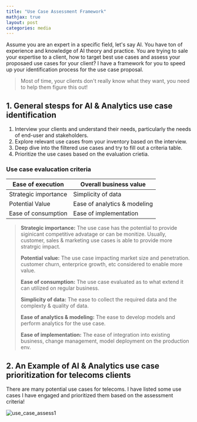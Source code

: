 ```yaml
---
title: "Use Case Assessment Framework"
mathjax: true
layout: post
categories: media
---
```


Assume you are an expert in a specific field, let's say AI. You have ton of experience and knowledge of AI theory and practice. 
You are trying to sale your expertise to a client, how to target best use cases and assess your proposaed use cases for your client?
I have a framework for you to speed up your identification process for the use case proposal.
> Most of time, your clients don't really know what they want, you need to help them figure this out!


## 1. General stesps for AI & Analytics use case identification

1. Interview your clients and understand their needs, particularly the needs of end-user and stakeholders.
2. Explore relevant use cases from your inventory based on the interview.
3. Deep dive into the filtered use cases and try to fill out a criteria table.
4. Prioritize the use cases based on the evaluation crietia.

### Use case evalucation criteria 

| **Ease of execution**         | **Overall business value**       | 
|-------------------------------|----------------------------------|
| Strategic importance          | Simplicity of data               | 
| Potential Value               | Ease of analytics & modeling     | 
| Ease of consumption           | Ease of implementation           | 

> **Strategic importance:** The use case has the potential to provide siginicant competitive advatage or can be monitize. 
Usually, customer, sales & marketing use cases is able to provide more stratrgic impact.
>
> **Potential value:** The use case impacting market size and penetration. customer churn, enterprice growth, etc 
considered to enable more value.
>
> **Ease of consumption:** The use case evaluated as to what extend it can utilized on regular business.
> 
> **Simplicity of data:** The ease to collect the required data and the complexty & quality of data.
> 
> **Ease of analytics & modeling:** The ease to develop models and perform analytics for the use case.
> 
> **Ease of implementation:** The ease of integration into existing business, change management, model deployment on the production env.

## 2. An Example of AI & Analytics use case prioritization for telecoms clients ##

There are many potential use cases for telecoms. I have listed some use cases I have engaged and prioritized them based on the assessment criteria!

![use_case_assess1](/assets/use_case_assess1.JPG)
